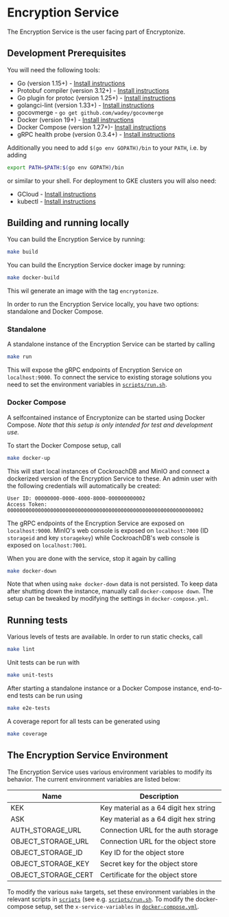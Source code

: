 # Encryption Service

The Encryption Service is the user facing part of Encryptonize.

## Development Prerequisites

You will need the following tools:

* Go (version 1.15+) - [Install instructions](https://golang.org/doc/install)
* Protobuf compiler (version 3.12+) - [Install instructions](https://grpc.io/docs/protoc-installation/)
* Go plugin for protoc (version 1.25+) - [Install instructions](https://grpc.io/docs/languages/go/quickstart/#prerequisites)
* golangci-lint (version 1.33+) - [Install instructions](https://golangci-lint.run/usage/install/#local-installation)
* gocovmerge - `go get github.com/wadey/gocovmerge`
* Docker (version 19+) - [Install instructions](https://docs.docker.com/engine/install/)
* Docker Compose (version 1.27+)- [Install instructions](https://docs.docker.com/compose/install/)
* gRPC health probe (version 0.3.4+) - [Install instructions](https://github.com/grpc-ecosystem/grpc-health-probe)

Additionally you need to add `$(go env GOPATH)/bin` to your `PATH`, i.e. by adding
```bash
export PATH=$PATH:$(go env GOPATH)/bin
```
or similar to your shell. For deployment to GKE clusters you will also need:
* GCloud - [Install instructions](https://cloud.google.com/sdk/docs/install)
* kubectl - [Install instructions](https://kubernetes.io/docs/tasks/tools/install-kubectl/)


## Building and running locally
You can build the Encryption Service by running:
```bash
make build
```

You can build the Encryption Service docker image by running:
```bash
make docker-build
```
This wil generate an image with the tag `encryptonize`.

In order to run the Encryption Service locally, you have two options: standalone and Docker Compose.

### Standalone
A standalone instance of the Encryption Service can be started by calling
```bash
make run
```
This will expose the gRPC endpoints of Encryption Service on `localhost:9000`. To connect the
service to existing storage solutions you need to set the environment variables in [`scripts/run.sh`](scripts/run.sh).


### Docker Compose
A selfcontained instance of Encryptonize can be started using Docker Compose. *Note that this setup
is only intended for test and development use.*

To start the Docker Compose setup, call
```bash
make docker-up
```
This will start local instances of CockroachDB and MinIO and connect a dockerized version of the
Encryption Service to these. An admin user with the following credentials will automatically be
created:
```
User ID: 00000000-0000-4000-8000-000000000002
Access Token: 0000000000000000000000000000000000000000000000000000000000000002
```
The gRPC endpoints of the Encryption Service are exposed on `localhost:9000`. MinIO's web console is
exposed on `localhost:7000` (ID `storageid` and key `storagekey`) while CockroachDB's web console is
exposed on `localhost:7001`.

When you are done with the service, stop it again by calling
```bash
make docker-down
```
Note that when using `make docker-down` data is not persisted. To keep data after shutting down the
instance, manually call `docker-compose down`.  The setup can be tweaked by modifying the settings
in `docker-compose.yml`.

## Running tests
Various levels of tests are available. In order to run static checks, call
```bash
make lint
```

Unit tests can be run with
```bash
make unit-tests
```

After starting a standalone instance or a Docker Compose instance, end-to-end tests can be run using
```bash
make e2e-tests
```

A coverage report for all tests can be generated using
```bash
make coverage
```

## The Encryption Service Environment

The Encryption Service uses various environment variables to modify its behavior. The current environment variables are listed below:

| Name                | Description                           |
| ------------------- | ------------------------------------- |
| KEK                 | Key material as a 64 digit hex string |
| ASK                 | Key material as a 64 digit hex string |
| AUTH_STORAGE_URL    | Connection URL for the auth storage   |
| OBJECT_STORAGE_URL  | Connection URL for the object store   |
| OBJECT_STORAGE_ID   | Key ID for the object store           |
| OBJECT_STORAGE_KEY  | Secret key for the object store       |
| OBJECT_STORAGE_CERT | Certificate for the object store      |

To modify the various `make` targets, set these environment variables in the relevant scripts in
[`scripts`](scripts) (see e.g. [`scripts/run.sh`](scripts/run.sh). To modify the docker-compose setup, set the
`x-service-variables` in [`docker-compose.yml`](docker-compose.yml).

